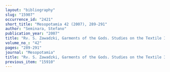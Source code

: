 ```yaml
---
layout: "bibliography"
slug: "15907"
occurrence_id: "2421"
short_title: "Mesopotamia 42 (2007), 289-291"
author: "Seminara, Stefano"
publication_year: "2007"
title: "Rv. S. Zawadzki, Garments of the Gods. Studies on the Textile Industry and the Pantheon of Sippar according to the Texts from the Ebabbar Archive."
volume_no_: "42"
pages: "289-291"
journal: "Mesopotamia"
title: "Rv. S. Zawadzki, Garments of the Gods. Studies on the Textile Industry and the Pantheon of Sippar according to the Texts from the Ebabbar Archive."
previous_item: "15910"
---
```

